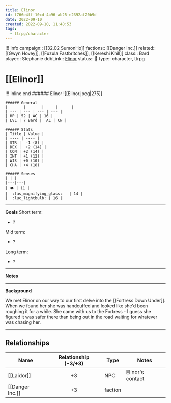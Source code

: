 ```yaml
---
title: Elinor
id: f766e4ff-10cd-4b96-ab25-e2392af20b9d
date: 2022-09-10
created: 2022-09-10, 11:48:53
tags:
  - ttrpg/character
---
```


!!! info
    campaign:: [[32.02 SumonHo]]
    factions:: [[Danger Inc.]]
    related:: [[Gwyn Hovey]], [[Fuzula Fastbritches]], [[Kereshi Khill]]
    class:: Bard
    player:: Stephanie
    ddbLink:: [Elinor](https://www.dndbeyond.com/characters/22866850)
    status:: 💓
    type:: character, ttrpg

# [[Elinor]]

!!! inline end
    ###### Elinor
    ![[Elinor.jpeg|275]]
    
    ###### General
    |       |       |     |      |
    | --- | --- | --- | --- |
    | HP | 52 | AC | 16 |
    | LVL | 7 Bard |  AL | CN | 
    
    ###### Stats
    | Title | Value |
    | ---- | ---- |
    | STR |  -1 (8) |
    | DEX |  +2 (14) |
    | CON | +2 (14) |
    | INT | +1 (12) |
    | WIS | +0 (10) |
    | CHA | +4 (18) 
    
    ###### Senses
    | | |
    |---|---|
    | 👁️ | 11 |
    |  :fas_magnifying_glass:   | 14 |
    |  :luc_lightbulb: | 16 |

---
**Goals**
Short term:
 - ?

Mid term:
- ?

Long term:
- ?
---
**Notes**

---
**Background**

We met Elinor on our way to our first delve into the [[Fortress Down Under]]. When we found her she was handcuffed and looked like she'd been roughing it for a while. She came with us to the Fortress - I guess she figured it was safer there than being out in the road waiting for whatever was chasing her.

---


## Relationships

| Name            | Relationship (-3/+3) | Type    | Notes            |
| --------------- |:--------------------:| ------- | ---------------- |
| [[Laidor]]      |          +3          | NPC     | Elinor's contact |
| [[Danger Inc.]] |          +3          | faction |                  |
